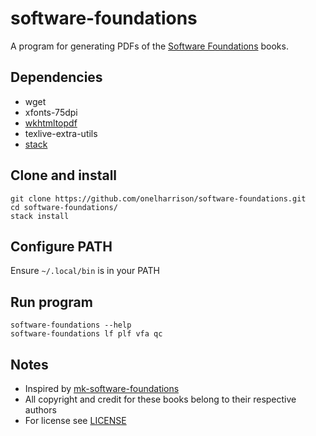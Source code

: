 # software-foundations

A program for generating PDFs of the [Software Foundations](https://softwarefoundations.cis.upenn.edu/) books.

## Dependencies

- wget
- xfonts-75dpi
- [wkhtmltopdf](https://wkhtmltopdf.org/downloads.html)
- texlive-extra-utils
- [stack](https://docs.haskellstack.org/en/stable/README/)

## Clone and install

```
git clone https://github.com/onelharrison/software-foundations.git
cd software-foundations/
stack install
```

## Configure PATH

Ensure `~/.local/bin` is in your PATH

## Run program

```
software-foundations --help
software-foundations lf plf vfa qc
```

## Notes
* Inspired by [mk-software-foundations](https://github.com/superfunc/mk-software-foundations)
* All copyright and credit for these books belong to their respective authors
* For license see [LICENSE](LICENSE)
